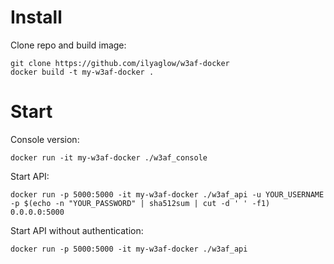 # Install

Clone repo and build image:

```
git clone https://github.com/ilyaglow/w3af-docker
docker build -t my-w3af-docker .
```

# Start

Console version:

```
docker run -it my-w3af-docker ./w3af_console
```

Start API:

```
docker run -p 5000:5000 -it my-w3af-docker ./w3af_api -u YOUR_USERNAME -p $(echo -n "YOUR_PASSWORD" | sha512sum | cut -d ' ' -f1) 0.0.0.0:5000
```

Start API without authentication:

```
docker run -p 5000:5000 -it my-w3af-docker ./w3af_api
```
